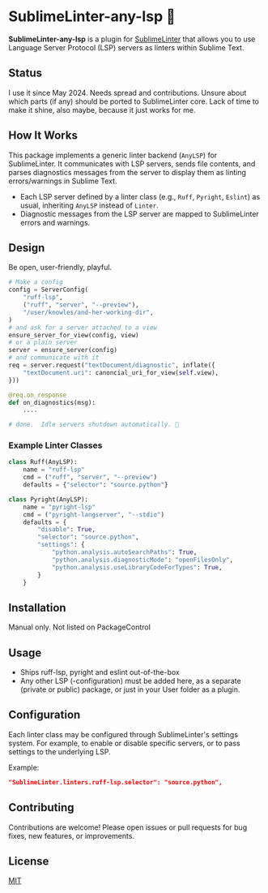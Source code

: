 # SublimeLinter-any-lsp 🎴

**SublimeLinter-any-lsp** is a plugin for [SublimeLinter](https://github.com/SublimeLinter/SublimeLinter) that allows you to use Language Server Protocol (LSP) servers as linters within Sublime Text.

## Status

I use it since May 2024.  Needs spread and contributions.  Unsure about which parts (if any) should be ported to SublimeLinter core.
Lack of time to make it shine, also maybe, because it just works for me.

## How It Works

This package implements a generic linter backend (`AnyLSP`) for SublimeLinter. It communicates with LSP servers, sends file contents, and parses diagnostics messages from the server to display them as linting errors/warnings in Sublime Text.

- Each LSP server defined by a linter class (e.g., `Ruff`, `Pyright`, `Eslint`) as usual, inheriting `AnyLSP` instead of `Linter`.
- Diagnostic messages from the LSP server are mapped to SublimeLinter errors and warnings.

## Design

Be open, user-friendly, playful.

```python
# Make a config
config = ServerConfig(
    "ruff-lsp",
    ("ruff", "server", "--preview"),
    "/user/knowles/and-her-working-dir",
)
# and ask for a server attached to a view
ensure_server_for_view(config, view)
# or a plain server
server = ensure_server(config)
# and communicate with it
req = server.request("textDocument/diagnostic", inflate({
    "textDocument.uri": canoncial_uri_for_view(self.view),
}))

@req.on_response
def on_diagnostics(msg):
    ....

# done.  Idle servers shutdown automatically. 🌆
```

### Example Linter Classes

```python
class Ruff(AnyLSP):
    name = "ruff-lsp"
    cmd = ("ruff", "server", "--preview")
    defaults = {"selector": "source.python"}

class Pyright(AnyLSP):
    name = "pyright-lsp"
    cmd = ("pyright-langserver", "--stdio")
    defaults = {
        "disable": True,
        "selector": "source.python",
        "settings": {
            "python.analysis.autoSearchPaths": True,
            "python.analysis.diagnosticMode": "openFilesOnly",
            "python.analysis.useLibraryCodeForTypes": True,
        }
    }
```

## Installation

Manual only.  Not listed on PackageControl

## Usage

- Ships ruff-lsp, pyright and eslint out-of-the-box
- Any other LSP (-configuration) must be added here, as a separate (private or public) package, or just in your User folder as a plugin.

## Configuration

Each linter class may be configured through SublimeLinter's settings system. For example, to enable or disable specific servers, or to pass settings to the underlying LSP.

Example:

```json
"SublimeLinter.linters.ruff-lsp.selector": "source.python",
```

## Contributing

Contributions are welcome! Please open issues or pull requests for bug fixes, new features, or improvements.

## License

[MIT](LICENSE)
